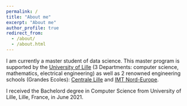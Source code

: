 ```yaml
---
permalink: /
title: "About me"
excerpt: "About me"
author_profile: true
redirect_from: 
  - /about/
  - /about.html
---
```


I am currently a master student of data science. This master program is supported by the [University of Lille](https://www.univ-lille.fr/) (3 Departments: computer science, mathematics, electrical engineering) as well as 2 renowned engineering schools (Grandes Ecoles): [Centrale Lille](https://centralelille.fr/) and [IMT Nord-Europe](https://imt-nord-europe.fr/en/).

I received the Bachelord degree in Computer Science from University of Lille, Lille, France, in June 2021.

